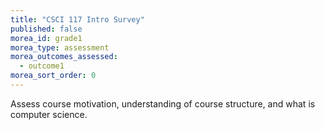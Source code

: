 ```yaml
---
title: "CSCI 117 Intro Survey"
published: false
morea_id: grade1
morea_type: assessment
morea_outcomes_assessed:
  - outcome1
morea_sort_order: 0
---
```


Assess course motivation, understanding of course structure, and what is computer science.

<link rel="stylesheet" href="http://cdn.oesmith.co.uk/morris-0.4.3.min.css">
<script src="//cdnjs.cloudflare.com/ajax/libs/raphael/2.1.0/raphael-min.js"></script>
<script src="http://cdn.oesmith.co.uk/morris-0.4.3.min.js"></script>

<div class="well">
  <div id="assessment" style="height: 250px;"></div>
</div>

<script>
Morris.Bar({
  element: 'assessment',
  hideHover: false,
  data: [
        { y: 'Satisfactory (%)', num: 0 },
        { y: 'Unsatisfactory (%)', num: 0 },
        ],
  xkey: 'y',
  ykeys: ['num'],
  resize: true,
  labels: ['Students']
});
</script>